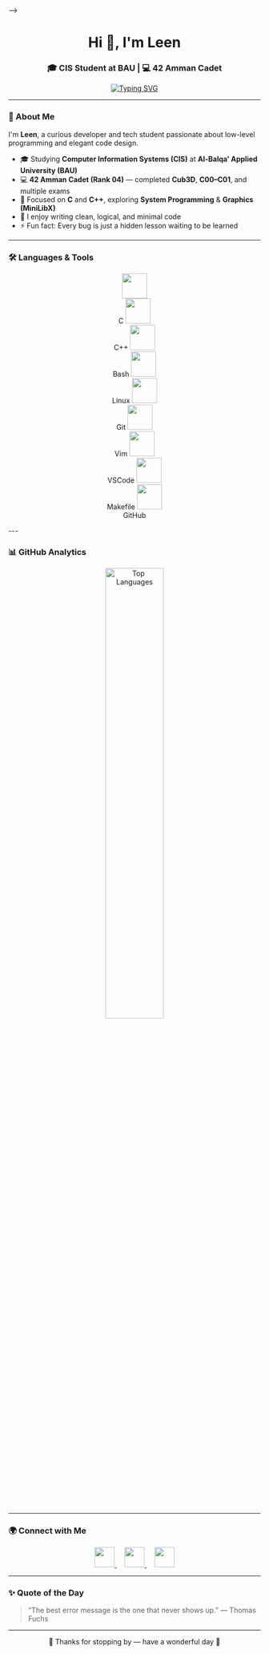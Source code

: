 <!-- <h1 align="center">Hi 👋, I'm Leen</h1>
<h3 align="center">🎓 CIS Student at BAU | 💻 42 Amman Cadet</h3>

---

### 🌙 About Me  
I'm **Leen**, a passionate developer and tech student who loves exploring how things work behind the scenes.  

- 🎓 Studying **Computer Information Systems (CIS)** at **Al-Balqa’ Applied University (BAU)**  
- 💻 **42 Amman Cadet (Rank 04)** — completed **Cub3D**, **C00–C01**, and multiple exams  
- 🧠 Focused on **C** and **C++**, exploring **system programming** & **graphics (MiniLibX)**  
- 💬 Enjoy building clean, logical, and minimal code  
- ⚡ Fun fact: I believe every bug is just an opportunity to learn something new  

---

### 🛠️ Languages & Tools  
<p align="center">
  <img src="https://skillicons.dev/icons?i=c,cpp,bash,vim,git,linux,vscode,github,cmake" alt="Skills" />
</p>

---

### 📈 GitHub Stats  
<p align="center">
  <img width="48%" src="https://github-readme-stats.vercel.app/api?username=LeenAlmahthi&show_icons=true&theme=tokyonight" alt="GitHub Stats" />
  <img width="48%" src="https://github-readme-streak-stats.herokuapp.com/?user=LeenAlmahthi&theme=tokyonight" alt="GitHub Streak" />
</p>

---

<!-- ### 🧩 42 Amman Progress  
<p align="center">
  <img src="https://badge.mediaplus.ma/darkblue/leena" alt="42 Amman Badge" />
</p>

--- -->

<!-- ### 🌍 Connect with Me  
<p align="center">
  <a href="https://www.linkedin.com/in/leen-almahthi-620629331" target="_blank">
    <img src="https://skillicons.dev/icons?i=linkedin" alt="LinkedIn" />
  </a>
  &nbsp;&nbsp;&nbsp;
  <a href="https://mail.google.com/mail/?view=cm&fs=1&to=leenalmahth@gmail.com" target="_blank">
    <img src="https://skillicons.dev/icons?i=gmail" alt="Gmail" />
  </a>
</p>

---

### ✨ Quote of the Day  
> “The best error message is the one that never shows up.” — Thomas Fuchs  

---

<p align="center">💙 Thanks for visiting my profile! Have a great day 🌙</p> --> -->
<h1 align="center">Hi 👋, I'm Leen</h1>
<h3 align="center">🎓 CIS Student at BAU | 💻 42 Amman Cadet</h3>

<p align="center">
  <a href="https://github.com/LeenAlmahthi">
    <img src="https://readme-typing-svg.demolab.com?font=Fira+Code&pause=1000&width=435&lines=CIS+Student+%7C+System+Programming+Enthusiast;42+Amman+Cadet+%7C+C+%26+C%2B%2B+Lover;Always+learning+something+new+✨" alt="Typing SVG" />
  </a>
</p>

---

### 🌙 About Me  
I'm **Leen**, a curious developer and tech student passionate about low-level programming and elegant code design.  

- 🎓 Studying **Computer Information Systems (CIS)** at **Al-Balqa’ Applied University (BAU)**  
- 💻 **42 Amman Cadet (Rank 04)** — completed **Cub3D**, **C00–C01**, and multiple exams  
- 🧠 Focused on **C** and **C++**, exploring **System Programming** & **Graphics (MiniLibX)**  
- 💬 I enjoy writing clean, logical, and minimal code  
- ⚡ Fun fact: Every bug is just a hidden lesson waiting to be learned  

---

### 🛠️ Languages & Tools  

<p align="center">
  <img src="https://skillicons.dev/icons?i=c" width="50" /><br>C
  <img src="https://skillicons.dev/icons?i=cpp" width="50" /><br>C++
  <img src="https://skillicons.dev/icons?i=bash" width="50" /><br>Bash
  <img src="https://skillicons.dev/icons?i=linux" width="50" /><br>Linux
  <img src="https://skillicons.dev/icons?i=git" width="50" /><br>Git
  <img src="https://skillicons.dev/icons?i=vim" width="50" /><br>Vim
  <img src="https://skillicons.dev/icons?i=vscode" width="50" /><br>VSCode
  <img src="https://skillicons.dev/icons?i=make" width="50" /><br>Makefile
  <img src="https://skillicons.dev/icons?i=github" width="50" /><br>GitHub
</p>
---

### 📊 GitHub Analytics  
<!-- <p align="center">
  <img width="48%" src="https://github-readme-stats.vercel.app/api?username=LeenAlmahthi&show_icons=true&theme=tokyonight" alt="GitHub Stats" />
  <img width="48%" src="https://github-readme-streak-stats.herokuapp.com/?user=LeenAlmahthi&theme=tokyonight" alt="GitHub Streak" />
</p> -->

<p align="center">
  <img width="48%" src="https://github-readme-stats.vercel.app/api/top-langs/?username=LeenAlmahthi&layout=compact&theme=tokyonight" alt="Top Languages" />
</p>

---

### 🌍 Connect with Me  
<p align="center">
  <a href="https://www.linkedin.com/in/leen-almahthi-620629331" target="_blank">
    <img src="https://skillicons.dev/icons?i=linkedin" width="40" />
  </a>
  &nbsp;&nbsp;&nbsp;
  <a href="mailto:leenalmahth@gmail.com">
    <img src="https://skillicons.dev/icons?i=gmail" width="40" />
  </a>
  &nbsp;&nbsp;&nbsp;
  <a href="https://github.com/LeenAlmahthi">
    <img src="https://skillicons.dev/icons?i=github" width="40" />
  </a>
</p>

---

### ✨ Quote of the Day  
> “The best error message is the one that never shows up.” — Thomas Fuchs  

---

<p align="center">
  💙 Thanks for stopping by — have a wonderful day 🌙  
</p>
